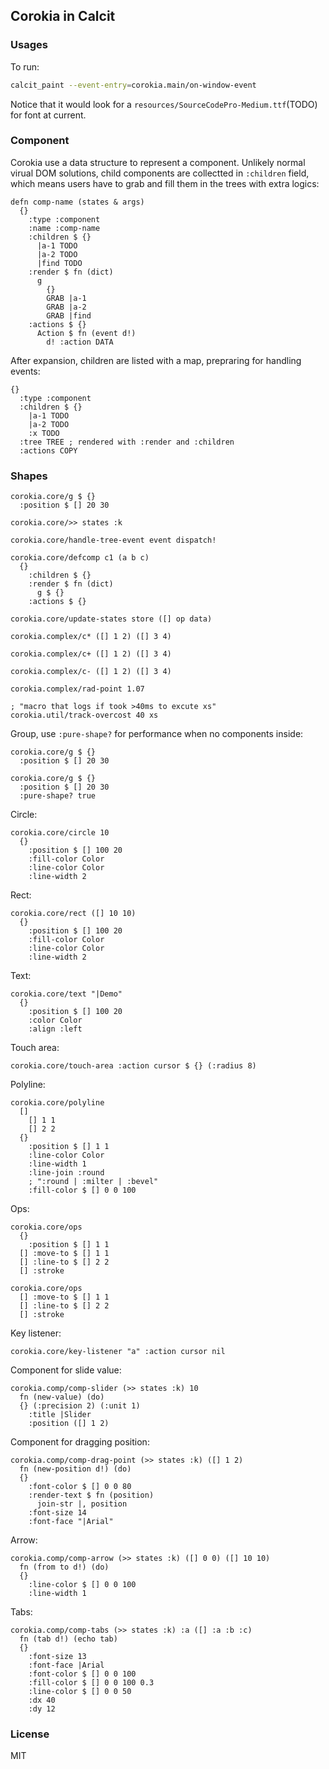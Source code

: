 
Corokia in Calcit
----

### Usages

To run:

```bash
calcit_paint --event-entry=corokia.main/on-window-event
```

Notice that it would look for a `resources/SourceCodePro-Medium.ttf`(TODO) for font at current.

### Component

Corokia use a data structure to represent a component.
Unlikely normal virual DOM solutions, child components are collectted in `:children` field,
which means users have to grab and fill them in the trees with extra logics:

```cirru
defn comp-name (states & args)
  {}
    :type :component
    :name :comp-name
    :children $ {}
      |a-1 TODO
      |a-2 TODO
      |find TODO
    :render $ fn (dict)
      g
        {}
        GRAB |a-1
        GRAB |a-2
        GRAB |find
    :actions $ {}
      Action $ fn (event d!)
        d! :action DATA
```

After expansion, children are listed with a map, prepraring for handling events:

```cirru
{}
  :type :component
  :children $ {}
    |a-1 TODO
    |a-2 TODO
    :x TODO
  :tree TREE ; rendered with :render and :children
  :actions COPY
```

### Shapes

```cirru
corokia.core/g $ {}
  :position $ [] 20 30

corokia.core/>> states :k

corokia.core/handle-tree-event event dispatch!

corokia.core/defcomp c1 (a b c)
  {}
    :children $ {}
    :render $ fn (dict)
      g $ {}
    :actions $ {}

corokia.core/update-states store ([] op data)

corokia.complex/c* ([] 1 2) ([] 3 4)

corokia.complex/c+ ([] 1 2) ([] 3 4)

corokia.complex/c- ([] 1 2) ([] 3 4)

corokia.complex/rad-point 1.07

; "macro that logs if took >40ms to excute xs"
corokia.util/track-overcost 40 xs
```

Group, use `:pure-shape?` for performance when no components inside:

```cirru
corokia.core/g $ {}
  :position $ [] 20 30

corokia.core/g $ {}
  :position $ [] 20 30
  :pure-shape? true
```

Circle:

```cirru
corokia.core/circle 10
  {}
    :position $ [] 100 20
    :fill-color Color
    :line-color Color
    :line-width 2
```

Rect:

```cirru
corokia.core/rect ([] 10 10)
  {}
    :position $ [] 100 20
    :fill-color Color
    :line-color Color
    :line-width 2
```

Text:

```cirru
corokia.core/text "|Demo"
  {}
    :position $ [] 100 20
    :color Color
    :align :left
```

Touch area:

```cirru
corokia.core/touch-area :action cursor $ {} (:radius 8)
```

Polyline:

```cirru
corokia.core/polyline
  []
    [] 1 1
    [] 2 2
  {}
    :position $ [] 1 1
    :line-color Color
    :line-width 1
    :line-join :round
    ; ":round | :milter | :bevel"
    :fill-color $ [] 0 0 100
```

Ops:

```cirru
corokia.core/ops
  {}
    :position $ [] 1 1
  [] :move-to $ [] 1 1
  [] :line-to $ [] 2 2
  [] :stroke

corokia.core/ops
  [] :move-to $ [] 1 1
  [] :line-to $ [] 2 2
  [] :stroke
```

Key listener:

```cirru
corokia.core/key-listener "a" :action cursor nil
```

Component for slide value:

```cirru
corokia.comp/comp-slider (>> states :k) 10
  fn (new-value) (do)
  {} (:precision 2) (:unit 1)
    :title |Slider
    :position ([] 1 2)
```

Component for dragging position:

```cirru
corokia.comp/comp-drag-point (>> states :k) ([] 1 2)
  fn (new-position d!) (do)
  {}
    :font-color $ [] 0 0 80
    :render-text $ fn (position)
      join-str |, position
    :font-size 14
    :font-face "|Arial"
```

Arrow:

```cirru
corokia.comp/comp-arrow (>> states :k) ([] 0 0) ([] 10 10)
  fn (from to d!) (do)
  {}
    :line-color $ [] 0 0 100
    :line-width 1
```

Tabs:

```cirru
corokia.comp/comp-tabs (>> states :k) :a ([] :a :b :c)
  fn (tab d!) (echo tab)
  {}
    :font-size 13
    :font-face |Arial
    :font-color $ [] 0 0 100
    :fill-color $ [] 0 0 100 0.3
    :line-color $ [] 0 0 50
    :dx 40
    :dy 12
```

### License

MIT

